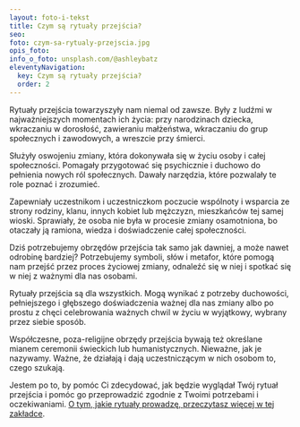 ```yaml
---
layout: foto-i-tekst
title: Czym są rytuały przejścia?
seo: 
foto: czym-sa-rytualy-przejscia.jpg
opis_foto: 
info_o_foto: unsplash.com/@ashleybatz
eleventyNavigation:
  key: Czym są rytuały przejścia?
  order: 2
---
```

Rytuały przejścia towarzyszyły nam niemal od zawsze. Były z ludźmi w najważniejszych momentach ich życia: przy narodzinach dziecka, wkraczaniu w dorosłość, zawieraniu małżeństwa, wkraczaniu do grup społecznych i zawodowych, a wreszcie przy śmierci.

Służyły oswojeniu zmiany, która dokonywała się w życiu osoby i całej społeczności. Pomagały przygotować się psychicznie i duchowo do pełnienia nowych ról społecznych. Dawały narzędzia, które pozwalały te role poznać i zrozumieć.

Zapewniały uczestnikom i uczestniczkom poczucie wspólnoty i wsparcia ze strony rodziny, klanu, innych kobiet lub mężczyzn, mieszkańców tej samej wioski. Sprawiały, że osoba nie była w procesie zmiany osamotniona, bo otaczały ją ramiona, wiedza i doświadczenie całej społeczności.

Dziś potrzebujemy obrzędów przejścia tak samo jak dawniej, a może nawet odrobinę bardziej? Potrzebujemy symboli, słów i metafor, które pomogą nam przejść przez proces życiowej zmiany, odnaleźć się w niej i spotkać się w niej z ważnymi dla nas osobami.

Rytuały przejścia są dla wszystkich. Mogą wynikać z potrzeby duchowości, pełniejszego i głębszego doświadczenia ważnej dla nas zmiany albo po prostu z chęci celebrowania ważnych chwil w życiu w wyjątkowy, wybrany przez siebie sposób.

Współczesne, poza-religijne obrzędy przejścia bywają też określane mianem ceremonii świeckich lub humanistycznych. Nieważne, jak je nazywamy. Ważne, że działają i dają uczestniczącym w nich osobom to, czego szukają.

Jestem po to, by pomóc Ci zdecydować, jak będzie wyglądał Twój rytuał przejścia i pomóc go przeprowadzić zgodnie z Twoimi potrzebami i oczekiwaniami. [O tym, jakie rytuały prowadzę, przeczytasz więcej w tej zakładce](/rytual-dla-ciebie/).